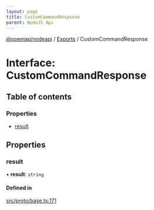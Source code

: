```yaml
---
layout: page
title: CustomCommandResponse
parent: NodeJS Api
---
```

[@openiap/nodeapi](../README) / [Exports](../modules) / CustomCommandResponse

# Interface: CustomCommandResponse

## Table of contents

### Properties

- [result](CustomCommandResponse#result)

## Properties

### result

• **result**: `string`

#### Defined in

[src/proto/base.ts:171](https://github.com/openiap/nodeapi/blob/a6b5438/src/proto/base.ts#L171)
